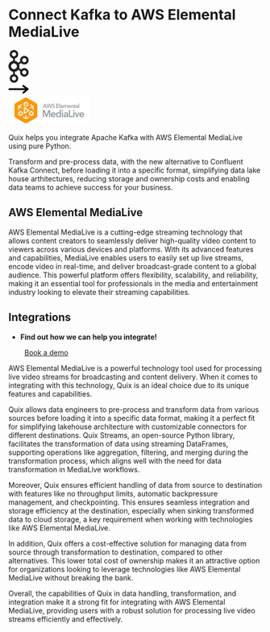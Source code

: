 # Connect Kafka to AWS Elemental MediaLive

<div class="connect-images cards blog-grid-card" markdown>
<div>
<img src="../images/kafka_logo.png" width="40px" />
</div>
<div>
<img src="../images/arrow.svg" width="40px" />
</div>
<div>
<img src="./images/aws-elemental-medialive_1.jpg" />
</div>
</div>

Quix helps you integrate Apache Kafka with AWS Elemental MediaLive using pure Python.

Transform and pre-process data, with the new alternative to Confluent Kafka Connect, before loading it into a specific format, simplifying data lake house arthitectures, reducing storage and ownership costs and enabling data teams to achieve success for your business.

## AWS Elemental MediaLive

AWS Elemental MediaLive is a cutting-edge streaming technology that allows content creators to seamlessly deliver high-quality video content to viewers across various devices and platforms. With its advanced features and capabilities, MediaLive enables users to easily set up live streams, encode video in real-time, and deliver broadcast-grade content to a global audience. This powerful platform offers flexibility, scalability, and reliability, making it an essential tool for professionals in the media and entertainment industry looking to elevate their streaming capabilities.

## Integrations

<div class="grid cards" markdown>

- __Find out how we can help you integrate!__

    <a class="md-button md-button--primary" href="https://share.hsforms.com/1iW0TmZzKQMChk0lxd_tGiw4yjw2?__hstc=175542013.2303933fbd746c0ac86d9ccbe9bc9100.1728383268831.1729603416735.1729620918855.31&__hssc=175542013.1.1729620918855&__hsfp=2132701734" target="_blank" style="margin:.5rem;">Book a demo</a>

</div>


AWS Elemental MediaLive is a powerful technology tool used for processing live video streams for broadcasting and content delivery. When it comes to integrating with this technology, Quix is an ideal choice due to its unique features and capabilities. 

Quix allows data engineers to pre-process and transform data from various sources before loading it into a specific data format, making it a perfect fit for simplifying lakehouse architecture with customizable connectors for different destinations. Quix Streams, an open-source Python library, facilitates the transformation of data using streaming DataFrames, supporting operations like aggregation, filtering, and merging during the transformation process, which aligns well with the need for data transformation in MediaLive workflows.

Moreover, Quix ensures efficient handling of data from source to destination with features like no throughput limits, automatic backpressure management, and checkpointing. This ensures seamless integration and storage efficiency at the destination, especially when sinking transformed data to cloud storage, a key requirement when working with technologies like AWS Elemental MediaLive.

In addition, Quix offers a cost-effective solution for managing data from source through transformation to destination, compared to other alternatives. This lower total cost of ownership makes it an attractive option for organizations looking to leverage technologies like AWS Elemental MediaLive without breaking the bank. 

Overall, the capabilities of Quix in data handling, transformation, and integration make it a strong fit for integrating with AWS Elemental MediaLive, providing users with a robust solution for processing live video streams efficiently and effectively.

